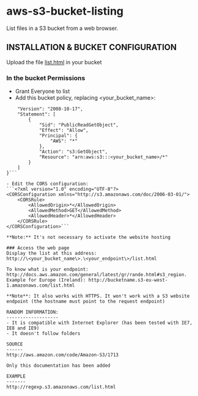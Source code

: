aws-s3-bucket-listing
=====================

List files in a S3 bucket from a web browser.

INSTALLATION & BUCKET CONFIGURATION
-----------------------------------

Upload the file [list.html](https://raw.githubusercontent.com/caussourd/aws-s3-bucket-listing/master/list.html) in your bucket

### In the bucket Permissions
- Grant Everyone to list
- Add this bucket policy, replacing <your_bucket_name>:
```{
	"Version": "2008-10-17",
	"Statement": [
		{
			"Sid": "PublicReadGetObject",
			"Effect": "Allow",
			"Principal": {
				"AWS": "*"
			},
			"Action": "s3:GetObject",
			"Resource": "arn:aws:s3:::<your_bucket_name>/*"
		}
	]
}```

- Edit the CORS configuration: 
```<?xml version="1.0" encoding="UTF-8"?>
<CORSConfiguration xmlns="http://s3.amazonaws.com/doc/2006-03-01/">
    <CORSRule>
        <AllowedOrigin>*</AllowedOrigin>
        <AllowedMethod>GET</AllowedMethod>
        <AllowedHeader>*</AllowedHeader>
    </CORSRule>
</CORSConfiguration>```

**Note:** It's not necessary to activate the website hosting

### Access the web page
Display the list at this address: 
http://\<your_bucket_name\>.\<your_endpoint\>/list.html

To know what is your endpoint: http://docs.aws.amazon.com/general/latest/gr/rande.html#s3_region. Example for Europe (Ireland): http://bucketname.s3-eu-west-1.amazonaws.com/list.html

**Note**: It also works with HTTPS. It won't work with a S3 website endpoint (the hostname must point to the request endpoint)

RANDOM INFORMATION: 
-------------------
- It is compatible with Internet Explorer (has been tested with IE7, IE8 and IE9)
- It doesn't follow folders 

SOURCE
------
http://aws.amazon.com/code/Amazon-S3/1713

Only this documentation has been added

EXAMPLE
-------
http://regexp.s3.amazonaws.com/list.html